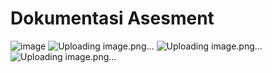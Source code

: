 # Dokumentasi Asesment

![image](https://github.com/kerjabhakti/SISTER_3B/assets/15622730/058c8f3e-a772-4e80-b1d7-7710df45b0a2)
![Uploading image.png…]()
![Uploading image.png…]()
![Uploading image.png…]()
